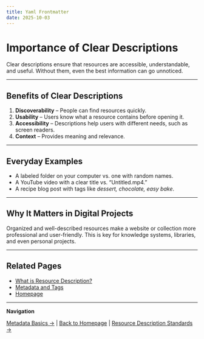 ```yaml
---
title: Yaml Frontmatter
date: 2025-10-03
---
```

# Importance of Clear Descriptions

Clear descriptions ensure that resources are accessible, understandable, and useful. Without them, even the best information can go unnoticed.  

---

## Benefits of Clear Descriptions

1. **Discoverability** – People can find resources quickly.  
2. **Usability** – Users know what a resource contains before opening it.  
3. **Accessibility** – Descriptions help users with different needs, such as screen readers.  
4. **Context** – Provides meaning and relevance.  

---

## Everyday Examples

- A labeled folder on your computer vs. one with random names.  
- A YouTube video with a clear title vs. “Untitled.mp4.”  
- A recipe blog post with tags like *dessert, chocolate, easy bake*.  

---

## Why It Matters in Digital Projects

Organized and well-described resources make a website or collection more professional and user-friendly. This is key for knowledge systems, libraries, and even personal projects.  

---

## Related Pages

- [What is Resource Description?](what-is-resource-description.md)  
- [Metadata and Tags](metadata-and-tags.md)  
- [Homepage](../index.md)  

---

**Navigation**  

 [Metadata Basics →](page7-metadata-basics.md) | [Back to Homepage](../index.md) | [Resource Description Standards →](page9-resource-description-standards.md)